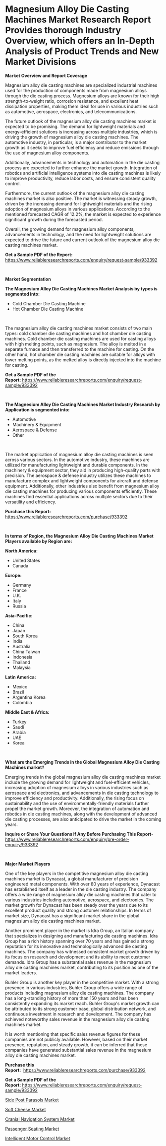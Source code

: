 <p><h1>Magnesium Alloy Die Casting Machines Market Research Report Provides thorough Industry Overview, which offers an In-Depth Analysis of Product Trends and New Market Divisions</h1></p><p><strong>Market Overview and Report Coverage</strong></p>
<p><p>Magnesium alloy die casting machines are specialized industrial machines used for the production of components made from magnesium alloys through the die casting process. Magnesium alloys are known for their high strength-to-weight ratio, corrosion resistance, and excellent heat dissipation properties, making them ideal for use in various industries such as automotive, aerospace, electronics, and telecommunications.</p><p>The future outlook of the magnesium alloy die casting machines market is expected to be promising. The demand for lightweight materials and energy-efficient solutions is increasing across multiple industries, which is driving the growth of magnesium alloy die casting machines. The automotive industry, in particular, is a major contributor to the market growth as it seeks to improve fuel efficiency and reduce emissions through the use of magnesium alloy components.</p><p>Additionally, advancements in technology and automation in the die casting process are expected to further enhance the market growth. Integration of robotics and artificial intelligence systems into die casting machines is likely to improve productivity, reduce labor costs, and ensure consistent quality control.</p><p>Furthermore, the current outlook of the magnesium alloy die casting machines market is also positive. The market is witnessing steady growth, driven by the increasing demand for lightweight materials and the rising adoption of magnesium alloys in various applications. According to the mentioned forecasted CAGR of 12.2%, the market is expected to experience significant growth during the forecasted period.</p><p>Overall, the growing demand for magnesium alloy components, advancements in technology, and the need for lightweight solutions are expected to drive the future and current outlook of the magnesium alloy die casting machines market.</p></p>
<p><strong>Get a Sample PDF of the Report:</strong> <a href="https://www.reliableresearchreports.com/enquiry/request-sample/933392">https://www.reliableresearchreports.com/enquiry/request-sample/933392</a></p>
<p>&nbsp;</p>
<p><strong>Market Segmentation</strong></p>
<p><strong>The Magnesium Alloy Die Casting Machines Market Analysis by types is segmented into:</strong></p>
<p><ul><li>Cold Chamber Die Casting Machine</li><li>Hot Chamber Die Casting Machine</li></ul></p>
<p>&nbsp;</p>
<p><p>The magnesium alloy die casting machines market consists of two main types: cold chamber die casting machines and hot chamber die casting machines. Cold chamber die casting machines are used for casting alloys with high melting points, such as magnesium. The alloy is melted in a separate furnace and then transferred to the machine for casting. On the other hand, hot chamber die casting machines are suitable for alloys with lower melting points, as the melted alloy is directly injected into the machine for casting.</p></p>
<p><strong>Get a Sample PDF of the Report:</strong>&nbsp;<a href="https://www.reliableresearchreports.com/enquiry/request-sample/933392">https://www.reliableresearchreports.com/enquiry/request-sample/933392</a></p>
<p>&nbsp;</p>
<p><strong>The Magnesium Alloy Die Casting Machines Market Industry Research by Application is segmented into:</strong></p>
<p><ul><li>Automotive</li><li>Machinery & Equipment</li><li>Aerospace & Defense</li><li>Other</li></ul></p>
<p>&nbsp;</p>
<p><p>The market application of magnesium alloy die casting machines is seen across various sectors. In the automotive industry, these machines are utilized for manufacturing lightweight and durable components. In the machinery & equipment sector, they aid in producing high-quality parts with precision. The aerospace & defense industry utilizes these machines to manufacture complex and lightweight components for aircraft and defense equipment. Additionally, other industries also benefit from magnesium alloy die casting machines for producing various components efficiently. These machines find essential applications across multiple sectors due to their versatility and efficiency.</p></p>
<p><strong>Purchase this Report:</strong>&nbsp; <a href="https://www.reliableresearchreports.com/purchase/933392">https://www.reliableresearchreports.com/purchase/933392</a></p>
<p>&nbsp;</p>
<p><strong>In terms of Region, the Magnesium Alloy Die Casting Machines Market Players available by Region are:</strong></p>
<p>
    <p> <strong> North America: </strong>
        <ul>
            <li>United States</li>
            <li>Canada</li>
        </ul>
        </p> 
    <p> <strong> Europe: </strong>
        <ul>
            <li>Germany</li>
            <li>France</li>
            <li>U.K.</li>
            <li>Italy</li>
            <li>Russia</li>
        </ul>
        </p> 
    <p> <strong> Asia-Pacific: </strong>
        <ul>
            <li>China</li>
            <li>Japan</li>
            <li>South Korea</li>
            <li>India</li>
            <li>Australia</li>
            <li>China Taiwan</li>
            <li>Indonesia</li>
            <li>Thailand</li>
            <li>Malaysia</li>
        </ul>
        </p> 
    <p> <strong> Latin America: </strong>
        <ul>
            <li>Mexico</li>
            <li>Brazil</li>
            <li>Argentina Korea</li>
            <li>Colombia</li>
        </ul>
        </p> 
    <p> <strong> Middle East & Africa: </strong>
        <ul>
            <li>Turkey</li>
            <li>Saudi</li>
            <li>Arabia</li>
            <li>UAE</li>
            <li>Korea</li>
        </ul>
    </p>
    </p>
<p>&nbsp;</p>
<p><strong>What are the Emerging Trends in the Global Magnesium Alloy Die Casting Machines market?</strong></p>
<p><p>Emerging trends in the global magnesium alloy die casting machines market include the growing demand for lightweight and fuel-efficient vehicles, increasing adoption of magnesium alloys in various industries such as aerospace and electronics, and advancements in die casting technology to improve efficiency and productivity. Additionally, the rising focus on sustainability and the use of environmentally-friendly materials further propel the market growth. Moreover, the integration of automation and robotics in die casting machines, along with the development of advanced die casting processes, are also anticipated to drive the market in the coming years.</p></p>
<p><strong>Inquire or Share Your Questions If Any Before Purchasing This Report</strong>- <a href="https://www.reliableresearchreports.com/enquiry/pre-order-enquiry/933392">https://www.reliableresearchreports.com/enquiry/pre-order-enquiry/933392</a></p>
<p>&nbsp;</p>
<p><strong>Major Market Players</strong></p>
<p><p>One of the key players in the competitive magnesium alloy die casting machines market is Dynacast, a global manufacturer of precision engineered metal components. With over 80 years of experience, Dynacast has established itself as a leader in the die casting industry. The company offers a wide range of magnesium alloy die casting machines that cater to various industries including automotive, aerospace, and electronics. The market growth for Dynacast has been steady over the years due to its excellent product quality and strong customer relationships. In terms of market size, Dynacast has a significant market share in the global magnesium alloy die casting machines market.</p><p>Another prominent player in the market is Idra Group, an Italian company that specializes in designing and manufacturing die casting machines. Idra Group has a rich history spanning over 70 years and has gained a strong reputation for its innovative and technologically advanced die casting machines. The company has witnessed consistent market growth driven by its focus on research and development and its ability to meet customer demands. Idra Group has a substantial sales revenue in the magnesium alloy die casting machines market, contributing to its position as one of the market leaders.</p><p>Buhler Group is another key player in the competitive market. With a strong presence in various industries, Buhler Group offers a wide range of products including magnesium alloy die casting machines. The company has a long-standing history of more than 150 years and has been consistently expanding its market reach. Buhler Group's market growth can be attributed to its strong customer base, global distribution network, and continuous investment in research and development. The company has achieved noteworthy sales revenue in the magnesium alloy die casting machines market.</p><p>It is worth mentioning that specific sales revenue figures for these companies are not publicly available. However, based on their market presence, reputation, and steady growth, it can be inferred that these companies have generated substantial sales revenue in the magnesium alloy die casting machines market.</p></p>
<p><strong>Purchase this Report:</strong>&nbsp;&nbsp;<a href="https://www.reliableresearchreports.com/purchase/933392">https://www.reliableresearchreports.com/purchase/933392</a></p>
<p></p>
<p><strong>Get a Sample PDF of the Report:</strong>&nbsp;<a href="https://www.reliableresearchreports.com/enquiry/request-sample/933392">https://www.reliableresearchreports.com/enquiry/request-sample/933392</a></p>
<p><p><a href="https://issuu.com/reportprime-2/docs/side-post-parasols-market-size-2030.pptx?fr=xKAE9_zU1NQ">Side Post Parasols Market</a></p><p><a href="https://www.reportprime.com/soft-cheese-r6043">Soft Cheese Market</a></p><p><a href="https://medium.com/@there.mix.bring/cranial-navigation-system-market-size-growth-forecast-2023-2030-b315f146b41e">Cranial Navigation System Market</a></p><p><a href="https://www.linkedin.com/pulse/passenger-seating-market-share-amp-new-trends-analysis-0vz5f/">Passenger Seating Market</a></p><p><a href="https://medium.com/@half.skull.am/intelligent-motor-control-market-size-growth-forecast-2023-2030-2bfed28c3b3a">Intelligent Motor Control Market</a></p></p>
